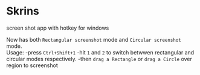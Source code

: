 # Skrins
screen shot app with hotkey for windows

Now has both ```Rectangular screenshot``` mode and ```Circular screenshot``` mode. </br>
Usage:
    -press ```Ctrl+Shift+1```
    -hit ```1``` and ```2``` to switch betwwen rectangular and circular modes respectively.
    -then ```drag a Rectangle``` or ```drag a Circle``` over region to screenshot
